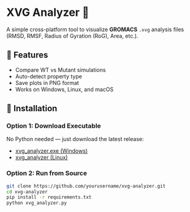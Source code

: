 # XVG Analyzer 🎨
A simple cross-platform tool to visualize **GROMACS** `.xvg` analysis files (RMSD, RMSF, Radius of Gyration (RoG), Area, etc.).

## 🚀 Features
- Compare WT vs Mutant simulations
- Auto-detect property type
- Save plots in PNG format
- Works on Windows, Linux, and macOS

## 🧩 Installation
### Option 1: Download Executable
No Python needed — just download the latest release:
- [xvg_analyzer.exe (Windows)](https://github.com/mdAdnn/XVG_Analyzer.git)
- [xvg_analyzer (Linux)](https://github.com/mdAdnn/XVG_Analyzer.git)

### Option 2: Run from Source
```bash
git clone https://github.com/yourusername/xvg-analyzer.git
cd xvg-analyzer
pip install -r requirements.txt
python xvg_analyzer.py
